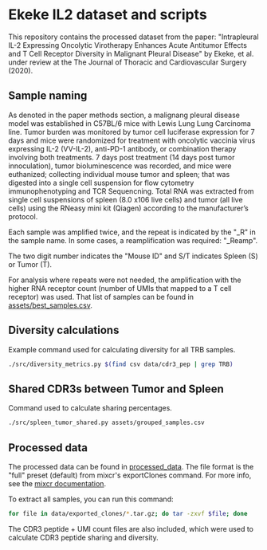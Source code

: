 # Ekeke IL2 dataset and scripts

This repository contains the processed dataset from the paper: "Intrapleural IL-2 Expressing Oncolytic Virotherapy Enhances Acute Antitumor Effects and T Cell Receptor Diversity in Malignant Pleural Disease" by Ekeke, et al. under review at the The Journal of Thoracic and Cardiovascular Surgery (2020).

## Sample naming 

As denoted in the paper methods section, a malignang pleural disease model was established in C57BL/6 mice with Lewis Lung Lung Carcinoma line. Tumor burden was monitored by tumor cell luciferase expression for 7 days and mice were randomized for treatment with oncolytic vaccinia virus expressing IL-2 (VV-IL-2), anti-PD-1 antibody, or combination therapy involving both treatments. 7 days post treatment (14 days post tumor innoculation), tumor bioluminescence was recorded, and mice were euthanized; collecting individual mouse tumor and spleen; that was digested into a single cell suspension for flow cytometry immunophenotyping and TCR Sequencning. Total RNA was extracted from single cell suspensions of spleen (8.0 x106 live cells) and tumor (all live cells) using the RNeasy mini kit (Qiagen) according to the manufacturer’s protocol.

Each sample was amplified twice, and the repeat is indicated by the "_R" in the sample name. In some cases, a reamplification was required: "_Reamp".

The two digit number indicates the "Mouse ID" and S/T indicates Spleen (S) or Tumor (T).

For analysis where repeats were not needed, the amplification with the higher RNA receptor
count (number of UMIs that mapped to a T cell receptor) was used. That list of samples can be found
in [assets/best_samples.csv](assets/best_samples.csv).

## Diversity calculations

Example command used for calculating diversity for all TRB samples.

```bash
./src/diversity_metrics.py $(find csv data/cdr3_pep | grep TRB)
```

## Shared CDR3s between Tumor and Spleen

Command used to calculate sharing percentages.

```bash
./src/spleen_tumor_shared.py assets/grouped_samples.csv
```

## Processed data

The processed data can be found in [processed_data](processed_data). The file format is the "full" preset (default) from mixcr's exportClones command. For more info, see the [mixcr documentation](https://mixcr.readthedocs.io/en/master/export.html). 

To extract all samples, you can run this command:

```bash
for file in data/exported_clones/*.tar.gz; do tar -zxvf $file; done
```

The CDR3 peptide + UMI count files are also included, which were used to calculate CDR3 peptide sharing and diversity.

